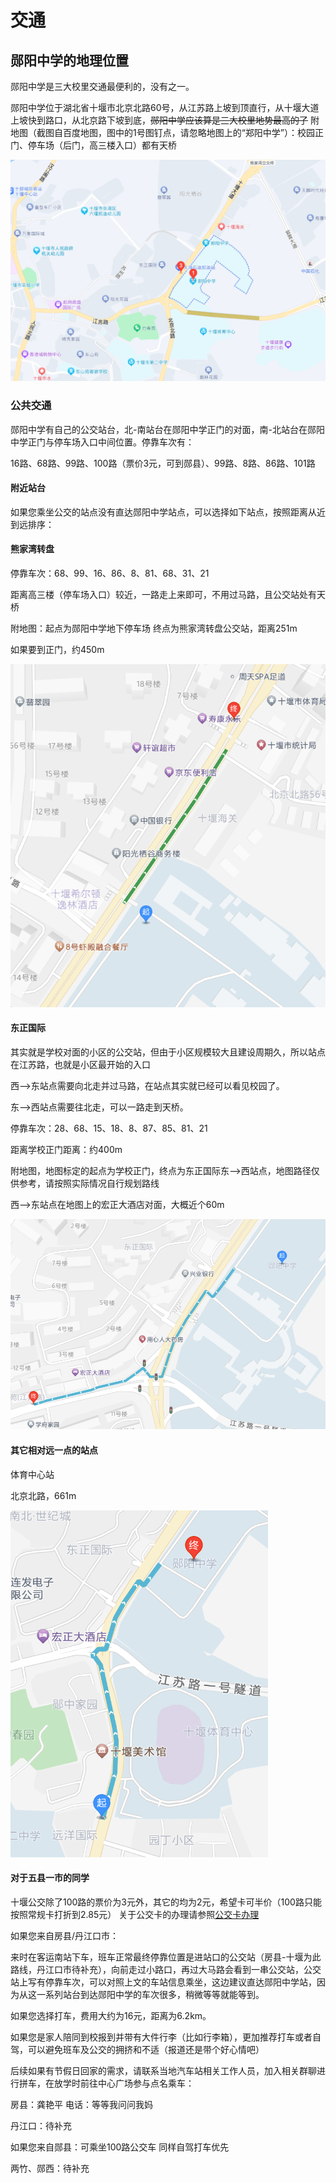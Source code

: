 # 交通

## 郧阳中学的地理位置

郧阳中学是三大校里交通最便利的，没有之一。

郧阳中学位于湖北省十堰市北京北路60号，从江苏路上坡到顶直行，从十堰大道上坡快到路口，从北京路下坡到底，~~郧阳中学应该算是三大校里地势最高的了~~ 附地图（截图自百度地图，图中的1号图钉点，请忽略地图上的“郑阳中学”）：校园正门、停车场（后门，高三楼入口）都有天桥

![校园位置](./destination.png "校园位置")



### 公共交通

郧阳中学有自己的公交站台，北-南站台在郧阳中学正门的对面，南-北站台在郧阳中学正门与停车场入口中间位置。停靠车次有：

16路、68路、99路、100路（票价3元，可到郧县）、99路、8路、86路、101路

#### 附近站台

如果您乘坐公交的站点没有直达郧阳中学站点，可以选择如下站点，按照距离从近到远排序：

#### 熊家湾转盘

停靠车次：68、99、16、86、8、81、68、31、21

距离高三楼（停车场入口）较近，一路走上来即可，不用过马路，且公交站处有天桥

附地图：起点为郧阳中学地下停车场 终点为熊家湾转盘公交站，距离251m

如果要到正门，约450m

![熊家湾转盘公交站](./bus-xiongjiawan.png)

#### 东正国际

其实就是学校对面的小区的公交站，但由于小区规模较大且建设周期久，所以站点在江苏路，也就是小区最开始的入口

西-->东站点需要向北走并过马路，在站点其实就已经可以看见校园了。

东-->西站点需要往北走，可以一路走到天桥。

停靠车次：28、68、15、18、8、87、85、81、21

距离学校正门距离：约400m

附地图，地图标定的起点为学校正门，终点为东正国际东-->西站点，地图路径仅供参考，请按照实际情况自行规划路线

西-->东站点在地图上的宏正大酒店对面，大概近个60m

![东正国际公交站](./bus-dongzheng.png)



#### 其它相对远一点的站点

体育中心站

北京北路，661m

![体育中心站](./bus-tiyuzhongxin.png)



#### 对于五县一市的同学

十堰公交除了100路的票价为3元外，其它的均为2元，希望卡可半价（100路只能按照常规卡打折到2.85元）
关于公交卡的办理请参照[公交卡办理](./../dailylife/transportpass)

如果您来自房县/丹江口市：

来时在客运南站下车，班车正常最终停靠位置是进站口的公交站（房县-十堰为此路线，丹江口市待补充），向前走过小路口，再过大马路会看到一串公交站，公交站上写有停靠车次，可以对照上文的车站信息乘坐，这边建议直达郧阳中学站，因为从这一系列站台到达郧阳中学的车次很多，稍微等等就能等到。



如果您选择打车，费用大约为16元，距离为6.2km。

如果您是家人陪同到校报到并带有大件行李（比如行李箱），更加推荐打车或者自驾，可以避免班车及公交的拥挤和不适（报道还是带个好心情吧）

后续如果有节假日回家的需求，请联系当地汽车站相关工作人员，加入相关群聊进行拼车，在放学时前往中心广场参与点名乘车：

房县：龚艳平 电话：等等我问问我妈

丹江口：待补充



如果您来自郧县：可乘坐100路公交车 同样自驾打车优先



两竹、郧西：待补充

